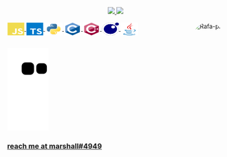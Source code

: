 

<div align="center">
  <a href="https://github.com/27m">
  <img height="180em" src="https://github-readme-stats.vercel.app/api?username=27m&show_icons=true&theme=dracula&include_all_commits=true&count_private=true"/>
  <img height="180em" src="https://github-readme-stats.vercel.app/api/top-langs/?username=27m&layout=compact&langs_count=7&theme=dracula"/>
</div>
<div style="display: inline_block"><br>
  <img align="center" alt="Rafa-Js" height="30" width="40" src="https://raw.githubusercontent.com/devicons/devicon/master/icons/javascript/javascript-plain.svg">
  <img align="center" alt="Rafa-Ts" height="30" width="40" src="https://raw.githubusercontent.com/devicons/devicon/master/icons/typescript/typescript-plain.svg">
  <img align="center" alt="Rafa-Python" height="30" width="40" src="https://raw.githubusercontent.com/devicons/devicon/master/icons/python/python-original.svg">
  <img align="center" alt="Rafa-C" height="30" width="40" src="https://github.com/devicons/devicon/blob/master/icons/c/c-original.svg">
  <img align="right" alt="Rafa-pic" height="150" style="border-radius:50px;" src="https://avatars.githubusercontent.com/u/70358442?v=4">
  <img align="center" alt="Rafa-C" height="30" width="40" src="https://github.com/devicons/devicon/blob/master/icons/cplusplus/cplusplus-original.svg">
  <img align="center" alt="Rafa-Java" height="30" width="40" src="https://github.com/devicons/devicon/blob/master/icons/lua/lua-original.svg">
  <img align="center" alt="Rafa-Java" height="30" width="40" src="https://github.com/devicons/devicon/blob/master/icons/java/java-original.svg">
  
  
</div>
  
  ##
  ![Snake animation](https://github.com/rafaballerini/rafaballerini/blob/output/github-contribution-grid-snake.svg)
 
</div>

### reach me at marshall#4949

